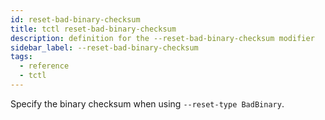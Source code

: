 ```yaml
---
id: reset-bad-binary-checksum
title: tctl reset-bad-binary-checksum
description: definition for the --reset-bad-binary-checksum modifier
sidebar_label: --reset-bad-binary-checksum
tags:
  - reference
  - tctl
---
```


Specify the binary checksum when using `--reset-type BadBinary`.
